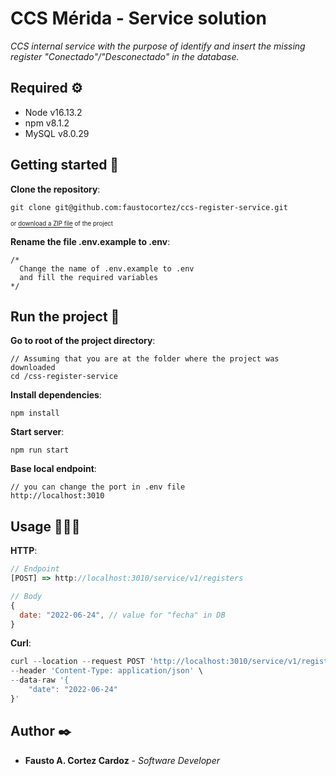 # CCS Mérida - Service solution
_CCS internal service with the purpose of identify and insert the missing register "Conectado"/"Desconectado" in the database._

## Required ⚙️

* Node v16.13.2
* npm v8.1.2
* MySQL v8.0.29

## Getting started 🔧

__Clone the repository__:
```
git clone git@github.com:faustocortez/ccs-register-service.git
```
<sub><sup>or [download a ZIP file](https://github.com/faustocortez/ccs-register-service/archive/refs/heads/develop.zip) of the project</sup></sub>


__Rename the file .env.example to .env__:
```
/* 
  Change the name of .env.example to .env
  and fill the required variables
*/
```

## Run the project 🚀

__Go to root of the project directory__:
```
// Assuming that you are at the folder where the project was downloaded
cd /css-register-service
```

__Install dependencies__:
```
npm install
```

__Start server__:
```
npm run start
```

__Base local endpoint__:
```
// you can change the port in .env file
http://localhost:3010
```

## Usage 👨🏻‍💻

__HTTP__:
```js
// Endpoint
[POST] => http://localhost:3010/service/v1/registers

// Body
{
  date: "2022-06-24", // value for "fecha" in DB
}
```
__Curl__:
```js
curl --location --request POST 'http://localhost:3010/service/v1/registers' \
--header 'Content-Type: application/json' \
--data-raw '{
    "date": "2022-06-24"
}'
```



## Author ✒️

* **Fausto A. Cortez Cardoz** - *Software Developer*